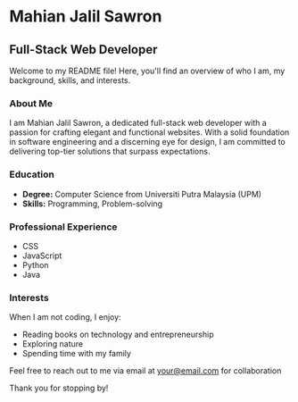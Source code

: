 # Mahian Jalil Sawron

## Full-Stack Web Developer

Welcome to my README file! Here, you'll find an overview of who I am, my background, skills, and interests.

### About Me
I am Mahian Jalil Sawron, a dedicated full-stack web developer with a passion for crafting elegant and functional websites. With a solid foundation in software engineering and a discerning eye for design, I am committed to delivering top-tier solutions that surpass expectations.

### Education
- **Degree:** Computer Science from Universiti Putra Malaysia (UPM)
- **Skills:** Programming, Problem-solving

### Professional Experience

- CSS
- JavaScript
- Python
- Java

### Interests
When I am not coding, I enjoy:
- Reading books on technology and entrepreneurship
- Exploring nature
- Spending time with my family

Feel free to reach out to me via email at [your@email.com](mailto:your@email.com) for collaboration 

Thank you for stopping by!
